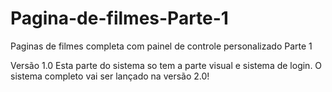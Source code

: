 # Pagina-de-filmes-Parte-1
Paginas de filmes completa com painel de controle personalizado Parte 1

Versão 1.0
Esta parte do sistema so tem a parte visual e sistema de login.
O sistema completo vai ser lançado na versão 2.0!
